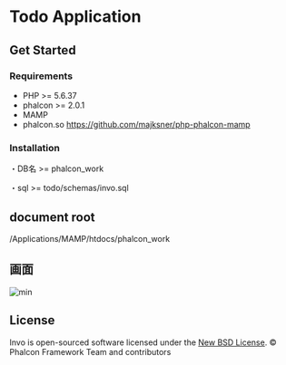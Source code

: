 # Todo Application

## Get Started

### Requirements

* PHP >= 5.6.37
* phalcon >= 2.0.1
* MAMP
* phalcon.so
https://github.com/majksner/php-phalcon-mamp


### Installation

・DB名 >= 
phalcon_work

・sql >= 
todo/schemas/invo.sql

## document root

/Applications/MAMP/htdocs/phalcon_work


## 画面
![min](https://user-images.githubusercontent.com/27049632/86753452-0c69eb80-c07b-11ea-99d2-c1ce2498a4b5.png)


## License

Invo is open-sourced software licensed under the [New BSD License][8]. © Phalcon Framework Team and contributors

[1]: https://phalconphp.com/
[2]: http://httpd.apache.org/
[3]: http://httpd.apache.org/docs/current/mod/mod_rewrite.html
[4]: http://nginx.org/
[5]: https://github.com/phalcon/cphalcon/releases
[6]: https://www.mysql.com/
[7]: https://github.com/phalcon/invo/blob/master/CONTRIBUTING.md
[8]: https://github.com/phalcon/invo/blob/master/docs/LICENSE.md
